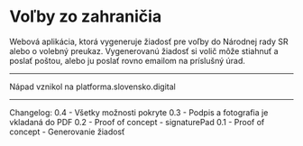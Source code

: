 Voľby zo zahraničia
============================

Webová aplikácia, ktorá vygeneruje žiadosť pre voľby do Národnej rady SR
alebo o volebný preukaz. Vygenerovanú žiadosť si volič môže stiahnuť a poslať poštou,
alebo ju poslať rovno emailom na príslušný úrad.

---

Nápad vznikol na platforma.slovensko.digital

---

Changelog:
0.4 - Všetky možnosti pokryte
0.3 - Podpis a fotografia je vkladaná do PDF
0.2 - Proof of concept - signaturePad
0.1 - Proof of concept - Generovanie žiadosť
